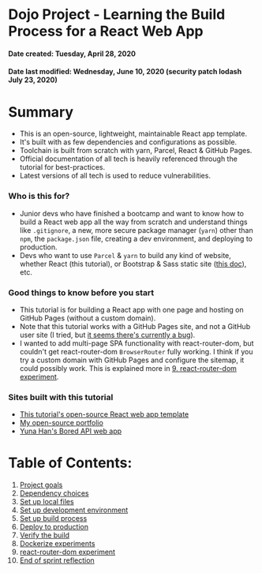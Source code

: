 # Dojo Project - Learning the Build Process for a React Web App
#### Date created: Tuesday, April 28, 2020
#### Date last modified: Wednesday, June 10, 2020 (security patch lodash July 23, 2020)

# Summary

 - This is an open-source, lightweight, maintainable React app template.
 - It's built with as few dependencies and configurations as possible.
 - Toolchain is built from scratch with yarn, Parcel, React & GitHub Pages.
 - Official documentation of all tech is heavily referenced through the tutorial for best-practices.
 - Latest versions of all tech is used to reduce vulnerabilities.

### Who is this for?
 - Junior devs who have finished a bootcamp and want to know how to build a React web app all the way from scratch and understand things like `.gitignore`, a new, more secure package manager (`yarn`) other than `npm`, the `package.json` file, creating a dev environment, and deploying to production.
 - Devs who want to use `Parcel` & `yarn` to build any kind of website, whether React (this tutorial), or Bootstrap & Sass static site ([this doc](https://github.com/hashbangash/dev/blob/master/v4_build.md)), etc.  

### Good things to know before you start
 - This tutorial is for building a React app with one page and hosting on GitHub Pages (without a custom domain). 
 - Note that this tutorial works with a GitHub Pages site, and not a GitHub user site (I tried, but [it seems there's currently a bug](https://git.generalassemb.ly/ga-wdi-boston/portfolio-template/issues/57#issuecomment-216089)). 
 - I wanted to add multi-page SPA functionality with react-router-dom, but couldn't get react-router-dom `BrowserRouter` fully working. I think if you try a custom domain with GitHub Pages and configure the sitemap, it could possibly work. This is explained more in [9. react-router-dom experiment](./wiki/router.md).
 
 ### Sites built with this tutorial
  - [This tutorial's open-source React web app template](https://hashbangash.github.io/dojo/)
  - [My open-source portfolio](https://hashbangash.github.io/dev/)
  - [Yuna Han's Bored API web app](https://yunahan53.github.io/bored-api-app/)

# Table of Contents:

1. [Project goals](./wiki/goals.md)
2. [Dependency choices](./wiki/dependencies.md)
3. [Set up local files](./wiki/local.md)
4. [Set up development environment](./wiki/dev.md)
5. [Set up build process](./wiki/build_process.md)
6. [Deploy to production](./wiki/deploy.md)
7. [Verify the build](./wiki/verify.md)
8. [Dockerize experiments](./wiki/docker.md)
9. [react-router-dom experiment](./wiki/router.md)
10. [End of sprint reflection](./wiki/reflect.md)
